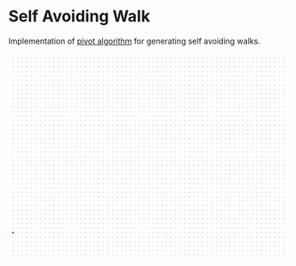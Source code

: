 # Self Avoiding Walk

Implementation of [pivot algorithm](https://link.springer.com/article/10.1007/BF01022990) for generating self avoiding walks.

![Saw Image](saw.gif)
